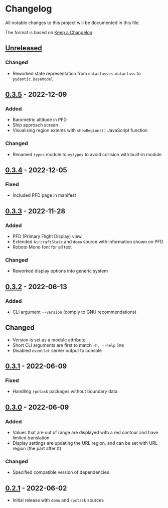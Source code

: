 # Changelog

All notable changes to this project will be documented in this file.

The format is based on [Keep a Changelog](https://keepachangelog.com/en/1.0.0/).

## [Unreleased]

### Changed

- Reworked state representation from `dataclasses.dataclass` to `pydantic.BaseModel`

## [0.3.5] - 2022-12-09

### Added

- Barometric altitude in PFD
- Ship approach screen
- Visualising region extents with `showRegions()` JavaScript function

### Changed

- Renamed `types` module to `mytypes` to avoid collision with built-in module

## [0.3.4] - 2022-12-05

### Fixed

- Included PFD page in manifest

## [0.3.3] - 2022-11-28

### Added

- PFD (Primary Flight Display) view
- Extended `AircraftState` and `demo` source with information shown on PFD
- Roboto Mono font for all text

### Changed

- Reworked display options into generic system

## [0.3.2] - 2022-06-13

### Added

- CLI argument `--version` (comply to GNU recommendations)

## Changed

- Version is set as a module attribute
- Short CLI arguments are first to match `-h, --help` line
- Disabled `eventlet` server output to console

## [0.3.1] - 2022-06-09

### Fixed

- Handling `rpctask` packages without boundary data

## [0.3.0] - 2022-06-09

### Added

- Values that are out of range are displayed with a red contour and have limited translation
- Display settings are updating the URL region, and can be set with URL region (the part after #)

### Changed

- Specified compatible version of dependencies

## [0.2.1] - 2022-06-02

- Initial release with `demo` and `rpctask` sources

<!-- prettier-ignore -->
[Unreleased]: https://gitlab.com/Maarrk/lidia/-/compare/v0.3.5...dev
[0.3.5]: https://gitlab.com/Maarrk/lidia/-/compare/v0.3.4...v0.3.5
[0.3.4]: https://gitlab.com/Maarrk/lidia/-/compare/v0.3.3...v0.3.4
[0.3.3]: https://gitlab.com/Maarrk/lidia/-/compare/v0.3.2...v0.3.3
[0.3.2]: https://gitlab.com/Maarrk/lidia/-/compare/v0.3.1...v0.3.2
[0.3.1]: https://gitlab.com/Maarrk/lidia/-/compare/v0.3.0...v0.3.1
[0.3.0]: https://gitlab.com/Maarrk/lidia/-/compare/v0.2.1...v0.3.0
[0.2.1]: https://gitlab.com/Maarrk/lidia/-/tree/v0.2.1
